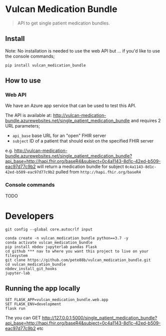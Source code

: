 # Vulcan Medication Bundle
> API to get single patient medication bundles.


## Install

Note: No installation is needed to use the web API but ... if you'd like to use the console commands;

`pip install vulcan_medication_bundle`

## How to use

### Web API

We have an Azure app service that can be used to test this API.

The API is available at: http://vulcan-medication-bundle.azurewebsites.net/single_patient_medication_bundle and requires 2 URL parameters;
- `api_base` base URL for an "open" FHIR server
- `subject` ID of a patient that should exist on the specified FHIR server

e.g. http://vulcan-medication-bundle.azurewebsites.net/single_patient_medication_bundle?api_base=http://hapi.fhir.org/baseR4&subject=0c4a1143-8d1c-42ed-b509-eac97d77c9b2 will return a medication bundle for subject `0c4a1143-8d1c-42ed-b509-eac97d77c9b2` pulled from `http://hapi.fhir.org/baseR4`

### Console commands

TODO

# Developers

```
git config --global core.autocrlf input
```

```
conda create -n vulcan_medication_bundle python==3.7 -y
conda activate vulcan_medication_bundle
pip install nbdev jupyterlab pandas Flask
cd github *** nav to where you want this project to live on your filesystem
git clone https://github.com/pete88b/vulcan_medication_bundle.git
cd vulcan_medication_bundle
nbdev_install_git_hooks
jupyter-lab
```

## Running the app locally

```
SET FLASK_APP=vulcan_medication_bundle.web.app
SET FLASK_ENV=development
flask run
```

The you can GET http://127.0.0.1:5000/single_patient_medication_bundle?api_base=http://hapi.fhir.org/baseR4&subject=0c4a1143-8d1c-42ed-b509-eac97d77c9b2 etc
